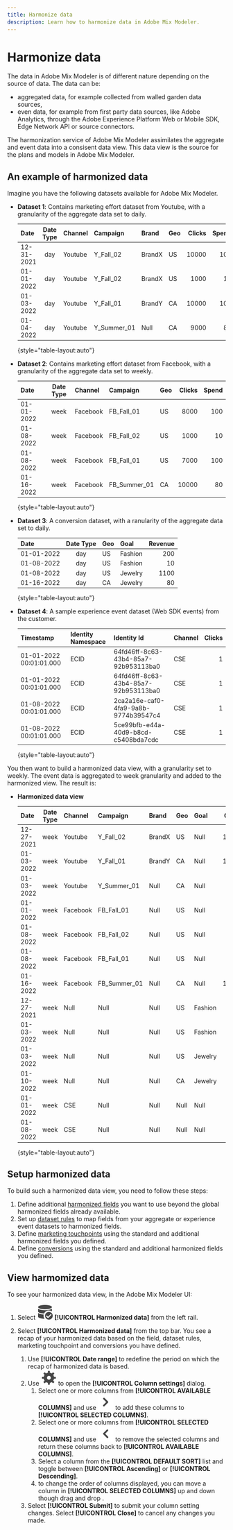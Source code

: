 ```yaml
---
title: Harmonize data
description: Learn how to harmonize data in Adobe Mix Modeler.
---
```


# Harmonize data

The data in Adobe Mix Modeler is of different nature depending on the source of data. The data can be:

* aggregated data, for example collected from walled garden data sources,
* even data, for example from first party data sources, like Adobe Analytics, through the Adobe Experience Platform Web or Mobile SDK, Edge Network API or source connectors.

The harmonization service of Adobe Mix Modeler assimilates the aggregate and event data into a consisent data view. This data view is the source for the plans and models in Adobe Mix Modeler.

## An example of harmonized data

Imagine you have the following datasets available for Adobe Mix Modeler.

* **Dataset 1**: Contains marketing effort dataset from Youtube, with a granularity of the aggregate data set to daily.

    |Date|Date Type|Channel|Campaign|Brand|Geo|Clicks|Spend|
    |---|:--:|---|---|---|---|---:|---:|
    |12-31-2021|day|Youtube|Y_Fall_02|BrandX|US|10000|100|
    |01-01-2022|day|Youtube|Y_Fall_02|BrandX|US|1000|10|
    |01-03-2022|day|Youtube|Y_Fall_01|BrandY|CA|10000|100|
    |01-04-2022|day|Youtube|Y_Summer_01|Null|CA|9000|80|

    {style="table-layout:auto"}


* **Dataset 2**: Contains marketing effort dataset from Facebook, with a granularity of the aggregate data set to weekly.

    |Date|Date Type|Channel|Campaign|Geo|Clicks|Spend|
    |--- |:---:|--- |---|---|---:|---:|
    |01-01-2022|week|Facebook|FB_Fall_01|US|8000|100|
    |01-08-2022|week|Facebook|FB_Fall_02|US|1000|10|
    |01-08-2022|week|Facebook|FB_Fall_01|US|7000|100|
    |01-16-2022|week|Facebook|FB_Summer_01|CA|10000|80|

    {style="table-layout:auto"}


* **Dataset 3**: A conversion dataset, with a ranularity of the aggregate data set to daily.

    |Date|Date Type|Geo|Goal|Revenue|
    |--- |:---: |---|---|---:|
    |01-01-2022|day|US|Fashion|200|
    |01-08-2022|day|US|Fashion|10|
    |01-08-2022|day|US|Jewelry|1100|
    |01-16-2022|day|CA|Jewelry|80|

    {style="table-layout:auto"}


* **Dataset 4**: A sample experience event dataset (Web SDK events) from the customer.

    |Timestamp|Identity Namespace|Identity Id|Channel|Clicks|
    |--- |--- |--- |--- |---:|
    |01-01-2022 00:01:01.000|ECID|64fd46ff-8c63-43b4-85a7-92b953113ba0|CSE|1|
    |01-01-2022 00:01:01.000|ECID|64fd46ff-8c63-43b4-85a7-92b953113ba0|CSE|1|
    |01-08-2022 00:01:01.000|ECID|2ca2a16e-caf0-4fa9-9a8b-9774b39547c4|CSE|1|
    |01-08-2022 00:01:01.000|ECID|5ce99bfb-e44a-40d9-b8cd-c5408bda7cdc|CSE|1|

    {style="table-layout:auto"}


You then want to build a harmonized data view, with a granularity set to weekly. The event data is aggregated to week granularity and added to the harmonized view. The result is:

* **Harmonized data view**

    |Date|Date Type|Channel|Campaign|Brand|Geo|Goal|Clicks|Spend|Revenue|
    |--- |:---:|--- |--- |--- |---|---|---:|---:|---:|
    |12-27-2021|week|Youtube|Y_Fall_02|BrandX|US|Null|11000|110|Null|
    |01-03-2022|week|Youtube|Y_Fall_01|BrandY|CA|Null|10000|100|Null|
    |01-03-2022|week|Youtube|Y_Summer_01|Null|CA|Null|9000|80|Null|
    |01-01-2022|week|Facebook|FB_Fall_01|Null|US|Null|8000|100|Null|
    |01-08-2022|week|Facebook|FB_Fall_02|Null|US|Null|1000|10|Null|
    |01-08-2022|week|Facebook|FB_Fall_01|Null|US|Null|7000|100|Null|
    |01-16-2022|week|Facebook|FB_Summer_01|Null|CA|Null|10000|80|Null|
    |12-27-2021|week|Null|Null|Null|US|Fashion|Null|Null|200|
    |01-03-2022|week|Null|Null|Null|US|Fashion|Null|Null|10|
    |01-03-2022|week|Null|Null|Null|US|Jewelry|Null|Null|1100|
    |01-10-2022|week|Null|Null|Null|CA|Jewelry|Null|Null|80|
    |01-01-2022|week|CSE|Null|Null|Null|Null|2|Null|Null|
    |01-08-2022|week|CSE|Null|Null|Null|Null|2|Null|Null|

    {style="table-layout:auto"}

## Setup harmonized data

To build such a harmonized data view, you need to follow these steps:

1. Define additional [harmonized fields](fields.md) you want to use beyond the global harmonized fields already available.
1. Set up [dataset rules](dataset-rules.md) to map fields from your aggregate or experience event datasets to harmonized fields.
1. Define [marketing touchpoints](marketing-touchpoints.md) using the standard and additional harmonized fields you defined.
1. Define [conversions](conversions.md) using the standard and additional harmonized fields you defined.
   

## View harmomized data

To see your harmonized data view, in the Adobe Mix Modeler UI:

1. Select ![DataSearch](../assets/icons/DataCheck.svg) **[!UICONTROL Harmonized data]** from the left rail.
   
1. Select **[!UICONTROL Harmonized data]** from the top bar. You see a recap of your harmonized data based on the field, dataset rules, marketing touchpoint and conversions you have defined.

    1. Use **[!UICONTROL Date range]** to redefine the period on which the recap of harmonized data is based.
    1. Use ![Settings](../assets/icons/Setting.svg) to open the **[!UICONTROL Column settings]** dialog.
       1. Select one or more columns from **[!UICONTROL AVAILABLE COLUMNS]** and use ![Chevron right](../assets/icons/ChevronRight.svg) to add these columns to **[!UICONTROL SELECTED COLUMNS]**. 
       1. Select one or more columns from **[!UICONTROL SELECTED COLUMNS]** and use ![Chevron left](../assets/icons/ChevronLeft.svg) to remove the selected columns and return these columns back to **[!UICONTROL AVAILABLE COLUMNS]**.
       1. Select a column from the **[!UICONTROL DEFAULT SORT]** list and toggle between **[!UICONTROL Ascending]** or **[!UICONTROL Descending]**.
       1. to change the order of columns displayed, you can move a column in **[!UICONTROL SELECTED COLUMNS]** up and down though drag and drop .
    1. Select **[!UICONTROL Submit]** to submit your column setting changes. Select **[!UICONTROL Close]** to cancel any changes you made.


